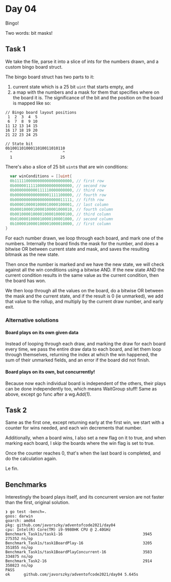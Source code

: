 # Day 04

Bingo!

Two words: bit masks!

## Task 1

We take the file, parse it into a slice of ints for the numbers drawn, and a custom bingo board struct.

The bingo board struct has two parts to it:

1. current state which is a 25 bit `uint` that starts empty, and
2. a map with the numbers and a mask for them that specifies where on the board it is. The significance of the bit and
   the position on the board is mapped like so:

```
// Bingo board layout positions
 1  2  3  4  5
 6  7  8  9 10
11 12 13 14 15
16 17 18 19 20
21 22 23 24 25

// State bit
0b100110100011010011010110
  ^                      ^
  1                     25
```

There's also a slice of 25 bit `uint`s that are win conditions:

```go
  var winConditions = []uint{
  0b1111100000000000000000000, // first row
  0b0000011111000000000000000, // second row
  0b0000000000111110000000000, // third row
  0b0000000000000001111100000, // fourth row
  0b0000000000000000000011111, // fifth row
  0b0000100001000010000100001, // last column
  0b0001000010000100001000010, // fourth column
  0b0010000100001000010000100, // third column
  0b0100001000010000100001000, // second column
  0b1000010000100001000010000, // first column
}
```

For each number drawn, we loop through each board, and mark one of the numbers. Internally the board finds the mask for
the number, and does a bitwise OR between current state and mask, and saves the resulting bitmask as the new state.

Then once the number is marked and we have the new state, we will check against all the win conditions using a bitwise
AND. If the new state AND the current condition results in the same value as the current condition, then the board has
won.

We then loop through all the values on the board, do a bitwise OR between the mask and the current state, and if the
result is 0 (ie unmarked), we add that value to the rollup, and multiply by the current draw number, and early exit.

### Alternative solutions

#### Board plays on its own given data
Instead of looping through each draw, and marking the draw for each board every time, we pass the entire draw data to each board, and let them loop through themselves, returning the index at which the win happened, the sum of their unmarked fields, and an error if the board did not finish.

#### Board plays on its own, but concurrently!

Because now each individual board is independent of the others, their plays can be done independently too, which means WaitGroup stuff! Same as above, except go func after a wg.Add(1).

## Task 2

Same as the first one, except returning early at the first win, we start with a counter for wins needed, and each win
decrements that number.

Additionally, when a board wins, I also set a new flag on it to true, and when marking each board, I skip the boards
where the win flag is set to true.

Once the counter reaches 0, that's when the last board is completed, and do the calculation again.

Le fin.

## Benchmarks

Interestingly the board plays itself, and its concurrent version are not faster than the first, original solution.

```shell
❯ go test -bench=.
goos: darwin
goarch: amd64
pkg: github.com/javorszky/adventofcode2021/day04
cpu: Intel(R) Core(TM) i9-9980HK CPU @ 2.40GHz
Benchmark_Task1s/task1-16                            	    3945	    275352 ns/op
Benchmark_Task1s/task1BoardPlay-16                   	    3205	    351855 ns/op
Benchmark_Task1s/task1BoardPlayConcurrent-16         	    3583	    334875 ns/op
Benchmark_Task2-16                                   	    2914	    350823 ns/op
PASS
ok  	github.com/javorszky/adventofcode2021/day04	5.645s
```
